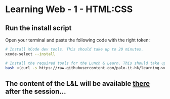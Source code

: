 # Learning Web - 1 - HTML:CSS
## Run the install script
Open your terminal and paste the following code with the right token:
```bash
# Install XCode dev tools. This should take up to 20 minutes.
xcode-select --install

# Install the required tools for the Lunch & Learn. This should take up to 15 minutes.
bash <(curl -s https://raw.githubusercontent.com/palo-it-hk/learning-web-1-basic-html-css/main/scripts/install.sh) [GIT_USERNAME] [GIT_TOKEN]
```

## The content of the L&L will be available [there](docs/LNLContent.md) after the session...